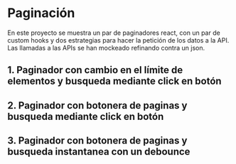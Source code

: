 # Paginación

En este proyecto se muestra un par de paginadores react, con un par de custom hooks y dos estrategias para hacer la petición de los datos a la API. Las llamadas a las APIs se han mockeado refinando contra un json.

## 1. Paginador con cambio en el límite de elementos y busqueda mediante click en botón

## 2. Paginador con botonera de paginas y busqueda mediante click en botón

## 3. Paginador con botonera de paginas y busqueda instantanea con un debounce
